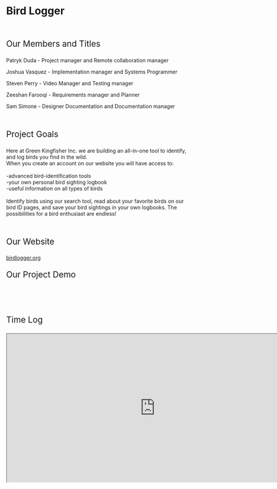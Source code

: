 
<html>
  <body>
    <h1>Bird Logger</h1>
	<br>
    <p style="font-size:160%;">Our Members and Titles</p>
    <p>Patryk Duda - Project manager and Remote collaboration manager</p>
    <p>Joshua Vasquez - Implementation manager and Systems Programmer</p>
    <p>Steven Perry - Video Manager and Testing manager</p>
    <p>Zeeshan Farooqi - Requirements manager and Planner </p>
    <p>Sam Simone - Designer Documentation and Documentation manager</p>
	<br>
	<p style="font-size:160%;">Project Goals</p>
	<p>Here at Green Kingfisher Inc. we are building an all-in-one tool to identify, and log birds you find in the wild. <br>
When you create an account on our website you will have access to:<br><br>
-advanced bird-identification tools<br>
-your own personal bird sighting logbook<br>
-useful information on all types of birds<br><br>
Identify birds using our search tool, read about your favorite birds on our bird ID pages, and save your bird sightings in your own logbooks. The possibilities for a bird enthusiast are endless!<br>
</p>
	<br>
	<p style="font-size:160%;">Our Website</p>
	<a href="Website">birdlogger.org</a>
	<br>
	<p style="font-size:160%;">Our Project Demo</p>
	<a href="Website"></a>
	<br>
	<br>
	<br>
	<p style="font-size:160%;">Time Log</p>
	<iframe src="https://docs.google.com/spreadsheets/d/e/2PACX-1vTUCq9R_24fv3nyZ05ca6T2dSRevAmCqlJ1QhUCQOcynAAtPueSZrWyTDJuMHW8F-cfkEcbxvBsfptG/pubhtml?widget=true&amp;headers=false" width="800" height="400"></iframe>
  </body>
</html>
